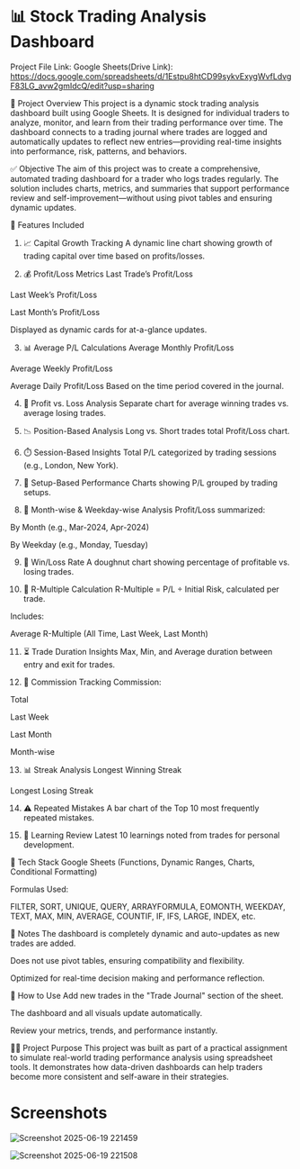 # 📊 Stock Trading Analysis Dashboard

Project File Link:
Google Sheets(Drive Link): https://docs.google.com/spreadsheets/d/1Estpu8htCD99sykvExygWvfLdvgF83LG_avw2gmIdcQ/edit?usp=sharing

🧾 Project Overview
This project is a dynamic stock trading analysis dashboard built using Google Sheets. It is designed for individual traders to analyze, monitor, and learn from their trading performance over time. The dashboard connects to a trading journal where trades are logged and automatically updates to reflect new entries—providing real-time insights into performance, risk, patterns, and behaviors.

✅ Objective
The aim of this project was to create a comprehensive, automated trading dashboard for a trader who logs trades regularly. The solution includes charts, metrics, and summaries that support performance review and self-improvement—without using pivot tables and ensuring dynamic updates.

📂 Features Included
1. 📈 Capital Growth Tracking
A dynamic line chart showing growth of trading capital over time based on profits/losses.

2. 💰 Profit/Loss Metrics
Last Trade’s Profit/Loss

Last Week’s Profit/Loss

Last Month’s Profit/Loss

Displayed as dynamic cards for at-a-glance updates.

3. 📊 Average P/L Calculations
Average Monthly Profit/Loss

Average Weekly Profit/Loss

Average Daily Profit/Loss
Based on the time period covered in the journal.

4. 🔁 Profit vs. Loss Analysis
Separate chart for average winning trades vs. average losing trades.

5. 📉 Position-Based Analysis
Long vs. Short trades total Profit/Loss chart.

6. ⏱️ Session-Based Insights
Total P/L categorized by trading sessions (e.g., London, New York).

7. 🧠 Setup-Based Performance
Charts showing P/L grouped by trading setups.

8. 📆 Month-wise & Weekday-wise Analysis
Profit/Loss summarized:

By Month (e.g., Mar-2024, Apr-2024)

By Weekday (e.g., Monday, Tuesday)

9. 🍩 Win/Loss Rate
A doughnut chart showing percentage of profitable vs. losing trades.

10. 📐 R-Multiple Calculation
R-Multiple = P/L ÷ Initial Risk, calculated per trade.

Includes:

Average R-Multiple (All Time, Last Week, Last Month)

11. ⏳ Trade Duration Insights
Max, Min, and Average duration between entry and exit for trades.

12. 💸 Commission Tracking
Commission:

Total

Last Week

Last Month

Month-wise

13. 📊 Streak Analysis
Longest Winning Streak

Longest Losing Streak

14. ⚠️ Repeated Mistakes
A bar chart of the Top 10 most frequently repeated mistakes.

15. 🧠 Learning Review
Latest 10 learnings noted from trades for personal development.

📂 Tech Stack
Google Sheets (Functions, Dynamic Ranges, Charts, Conditional Formatting)

Formulas Used:

FILTER, SORT, UNIQUE, QUERY, ARRAYFORMULA, EOMONTH, WEEKDAY, TEXT, MAX, MIN, AVERAGE, COUNTIF, IF, IFS, LARGE, INDEX, etc.

📌 Notes
The dashboard is completely dynamic and auto-updates as new trades are added.

Does not use pivot tables, ensuring compatibility and flexibility.

Optimized for real-time decision making and performance reflection.

🔗 How to Use
Add new trades in the "Trade Journal" section of the sheet.

The dashboard and all visuals update automatically.

Review your metrics, trends, and performance instantly.

👨‍🎓 Project Purpose
This project was built as part of a practical assignment to simulate real-world trading performance analysis using spreadsheet tools. It demonstrates how data-driven dashboards can help traders become more consistent and self-aware in their strategies.

# Screenshots

![Screenshot 2025-06-19 221459](https://github.com/user-attachments/assets/d21637f6-3dac-4de7-852f-e73f06be10ff)

![Screenshot 2025-06-19 221508](https://github.com/user-attachments/assets/a19f9bfa-5ec5-4050-89ea-cd49e17845e3)

